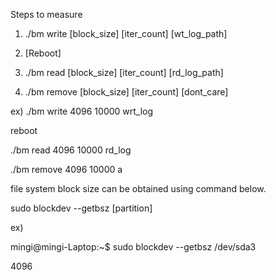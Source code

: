 Steps to measure

1) ./bm write [block_size] [iter_count] [wt_log_path]

2) [Reboot]

3) ./bm read [block_size] [iter_count] [rd_log_path]

4) ./bm remove [block_size] [iter_count] [dont_care]

ex)
./bm write 4096 10000 wrt_log

reboot

./bm read 4096 10000 rd_log

./bm remove 4096 10000 a


file system block size can be obtained using command below.

sudo blockdev --getbsz [partition]


ex)

mingi@mingi-Laptop:~$ sudo blockdev --getbsz /dev/sda3

4096
